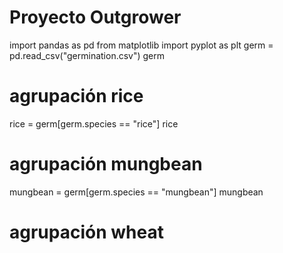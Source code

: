 # Proyecto Outgrower 
import pandas as pd
from matplotlib import pyplot as plt
germ = pd.read_csv("germination.csv") 
germ

# agrupación rice
rice = germ[germ.species == "rice"]
rice 

# agrupación mungbean
mungbean = germ[germ.species == "mungbean"]
mungbean

# agrupación wheat 


